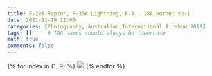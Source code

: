 ```yaml
---
title: F-22A Raptor‚ F-35A Lightning‚ F-A - 18A Hornet x2-1
date: 2021-11-19 12:00
categories: [Photography, Australian International Airshow 2019]
tags: []     # TAG names should always be lowercase
math: true
comments: false
---
```


{% for index in (1..9) %}
  <img src="/assets/aia2019/{{page.title}}-{{forloop.index}}.jpg">
{% endfor %}
